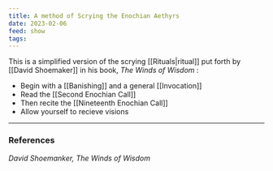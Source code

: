 ```yaml
---
title: A method of Scrying the Enochian Aethyrs
date: 2023-02-06
feed: show
tags:
---
```


This is a simplified version of the scrying [[Rituals|ritual]] put forth by [[David Shoemaker]] in his book, *The Winds of Wisdom* :
- Begin with a [[Banishing]] and a general [[Invocation]]
- Read the [[Second Enochian Call]] 
- Then recite the [[Nineteenth Enochian Call]]
- Allow yourself to recieve visions
___
### References
*David Shoemanker, The Winds of Wisdom*